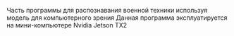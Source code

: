 Часть программы для распознавания военной техники используя модель для компьютерного зрения
Данная программа эксплуатируется на мини-компьютере Nvidia Jetson TX2
